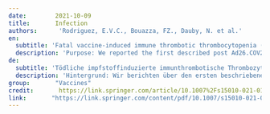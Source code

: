 ```yaml
---
date:        2021-10-09
title:       Infection
authors:      'Rodriguez, E.V.C., Bouazza, FZ., Dauby, N. et al.'
en:
  subtitle: 'Fatal vaccine-induced immune thrombotic thrombocytopenia (VITT) post Ad26.COV2.S: first documented case outside US'
  description: 'Purpose: We reported the first described post Ad26.COV2.S (Janssen, Johnson & Johnson) vaccine-induced immune thrombocytopenia (VITT) case outside US. Case description: CA young woman without any medical history presented association of deep vein thrombosis and thrombocytopenia at day 10 after vaccine injection. The patient was treated with low-molecular weight heparin at a first medical institution. Twelve days post Ad26.COV2.S vaccination, the patient was admitted at our hospital for neurological deterioration and right hemiplegia. Medical imaging using MRI showed thrombosis of the major anterior part of the sagittal superior sinus with bilateral intraparenchymal hemorrhagic complications. Screening tests for antibodies against platelet factor 4 (PF4)–heparin by rapid lateral flow immunoassay and chemiluminescence techniques were negative. Platelet activation test using heparin-induced multiple electrode aggregometry confirmed the initial clinical hypothesis. Despite immediate treatment with intravenous immunoglobulin, dexamethasone, danaparoid and attempted neurosurgery the patient evolved toward brain death. Conclusion: Even though it is an extremely rare complication of vaccination physicians should maintain a high index of suspicion of VITT in patients who received an adenovirus-vector-based SARS-CoV-2 vaccine within the last 30 days with persistent complains compatible with VITT or thromboembolic event associated with thrombocytopenia. The diagnosis should not be excluded if the rapid anti-PF4 immunological nor chemiluminescence techniques yield negative results. An adapted functional assay should be performed to confirm the diagnosis. Early treatment with intravenous immunoglobulin and non-heparin anticoagulants is essential as delayed diagnosis and administration of appropriate treatment is associated with poor prognosis.'
de: 
  subtitle: 'Tödliche impfstoffinduzierte immunthrombotische Thrombozytopenie (VITT) nach Ad26.COV2.S: erster dokumentierter Fall außerhalb der USA'
  description: 'Hintergrund: Wir berichten über den ersten beschriebenen Fall von impfstoffinduzierter Immunthrombozytopenie (VITT) nach Ad26.COV2.S (Janssen, Johnson & Johnson) außerhalb der USA. Fallbeschreibung: Eine junge Frau aus CA ohne medizinische Vorgeschichte stellte am 10. Tag nach der Impfstoffinjektion eine Assoziation von tiefer Venenthrombose und Thrombozytopenie vor. Die Patientin wurde in einer ersten medizinischen Einrichtung mit niedermolekularem Heparin behandelt. Zwölf Tage nach der Ad26.COV2.S-Impfung wurde der Patient wegen einer neurologischen Verschlechterung und einer rechten Halbseitenlähmung in unser Krankenhaus eingeliefert. Die medizinische Bildgebung mittels MRT zeigte eine Thrombose des großen vorderen Teils des Sinus sagittalis superior mit bilateralen intraparenchymalen hämorrhagischen Komplikationen. Screening-Tests auf Antikörper gegen den Thrombozytenfaktor 4 (PF4)-Heparin mittels Rapid-Lateral-Flow-Immunoassay und Chemilumineszenzverfahren waren negativ. Ein Thrombozyten-Aktivierungstest mittels Heparin-induzierter Mehrfachelektroden-Aggregometrie bestätigte die ursprüngliche klinische Hypothese. Trotz sofortiger Behandlung mit intravenösem Immunglobulin, Dexamethason, Danaparoid und versuchter Neurochirurgie entwickelte sich der Patient zum Hirntod. Schlussfolgerung: Auch wenn es sich um eine extrem seltene Impfkomplikation handelt, sollten Ärzte bei Patienten, die innerhalb der letzten 30 Tage einen Impfstoff auf Adenovirus-Vektorbasis gegen SARS-CoV-2 erhalten haben und bei denen anhaltende Beschwerden auftreten, die mit einer VITT oder einem thromboembolischen Ereignis in Verbindung mit einer Thrombozytopenie vereinbar sind, einen hohen Verdachtsindex für VITT beibehalten. Die Diagnose sollte nicht ausgeschlossen werden, wenn der immunologische Anti-PF4-Schnelltest oder das Chemilumineszenzverfahren negative Ergebnisse liefern. Zur Bestätigung der Diagnose sollte ein angepasster Funktionstest durchgeführt werden. Eine frühzeitige Behandlung mit intravenösem Immunglobulin und Nicht-Heparin-Antikoagulantien ist von entscheidender Bedeutung, da eine verzögerte Diagnose und Verabreichung einer geeigneten Behandlung mit einer schlechten Prognose verbunden ist.'
group:       "Vaccines"
credit:       https://link.springer.com/article/10.1007%2Fs15010-021-01712-8
link:       "https://link.springer.com/content/pdf/10.1007/s15010-021-01712-8.pdf"
---
```

<object data="{{ page.link }}" style='height:calc(100vh - 400px); width: 100%' type='application/pdf'></object>